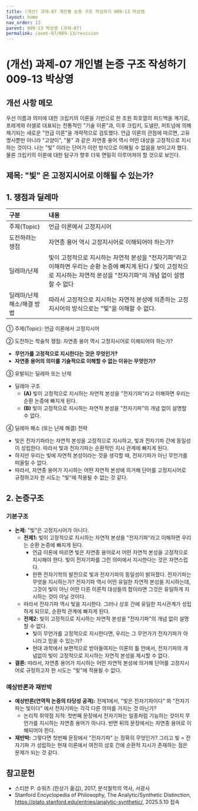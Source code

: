 ```yaml
---
title: (개선) 과제-07 개인별 논증 구조 작성하기 009-13 박상영
layout: home
nav_order: 13
parent: 009-13 박상영 (과제-07)
permalink: /asmt-07/009-13/revision
---
```


# (개선) 과제-07 개인별 논증 구조 작성하기 009-13 박상영 

## 개선 사항 메모

우선 이름과 의미에 대한 크립키의 이론을 기반으로 한 조원 최호열의 피드백을 계기로, 프레게와 러셀로 대표되는 전통적인 "기술 이론"과, 이후 크립키, 도넬란, 퍼트넘에 의해 제기되는 새로운 "언급 이론"을 개략적으로 검토했다. 언급 이론의 관점에 따르면, 고유명사뿐만 아니라 "고양이", "물" 과 같은 자연종 용어 역시 어떤 대상을 고정적으로 지시하는 것이다. 나는 "빛" 이라는 단어가 이런 방식으로 이해될 수 없음을 보이고자 했다. 물론 크립키의 이론에 대한 탐구가 향후 더욱 면밀히 이루어져야 할 것으로 보인다. 

## 제목: "빛" 은 고정지시어로 이해될 수 있는가?

## 1. 쟁점과 딜레마

| 구분 | 내용 |
|:---|:---|
| 주제(Topic) | 언급 이론에서 고정지시어 |
| 도전하려는 쟁점 | 자연종 용어 역시 고정지시어로 이해되어야 하는가? |
| 딜레마/난제 | 빛이 고정적으로 지시하는 자연적 본성을 "전자기파"라고 이해하면 우리는 순환 논증에 빠지게 된다 / 빛이 고정적으로 지시하는 자연적 본성을 "전자기파"의 개념 없이 설명할 수 없다  |
| 딜레마/난제 해소/해결 방법 | 따라서 고정적으로 지시하는 자연적 본성에 의존하는 고정지시어의 방식으로는 "빛"을 이해할 수 없다. |

① 주제(Topic): 언급 이론에서 고정지시어 

② 도전하는 학술적 쟁점: 자연종 용어 역시 고정지시어로 이해되어야 하는가?

- **무언가를 고정적으로 지시한다는 것은 무엇인가?**  
- **자연종 용어의 의미를 기술적으로 이해할 수 없는 이유는 무엇인가?**  

③ 유발되는 딜레마 또는 난제

- 딜레마 구조
  - **(A)** 빛이 고정적으로 지시하는 자연적 본성을 "전자기파"라고 이해하면 우리는 순환 논증에 빠지게 된다.
  - **(B)** 빛이 고정적으로 지시하는 자연적 본성을 "전자기파"의 개념 없이 설명할 수 없다.

④ 딜레마 해소 (또는 난제 해결) 전략

- 빛은 전자기파라는 자연적 본성을 고정적으로 지시하고, 빛과 전자기파 간에 동일성이 성립한다. 따라서 빛과 전자기파는 순환적인 지시 관계에 빠지게 된다.
- 하지만 우리는 빛에 자연적 본성이라는 것을 생각할 때, 전자기파가 아닌 무언가를 떠올릴 수 없다.
- 따라서, 자연종 용어가 지시하는 어떤 자연적 본성에 의거해 단어를 고정지시어로 규정하고자 한 시도는 "빛"에 적용될 수 없는 것 같다.

## 2. 논증구조

### 기본구조

- **논제:** "빛"은 고정지시어가 아니다.
  - **전제1:** 빛이 고정적으로 지시하는 자연적 본성을 "전자기파"라고 이해하면 우리는 순환 논증에 빠지게 된다.
    - 언급 이론에 따르면 빛은 자연종 용어로서 어떤 자연적 본성을 고정적으로 지시해야 한다. 빛이 전자기파를 그런 의미에서 지시한다는 것은 자연스럽다.
    - 한편 전자기학의 발전으로 빛과 전자기파의 동일성이 밝혀졌다. 전자기파는 무엇을 지시하는가? 전자기파 역시 어떤 유일한 자연적 본성을 지시하는데, 그것이 빛이 아닌 어떤 다른 이론적 대상들의 합이라면 그것은 유일하게 지시하는 것이 아닐 것이다.
   - 따라서 전자기파 역시 빛을 지시한다. 그러나 상호 간에 유일한 지시관계가 성립하게 되므로, 순환적 관계에 빠지게 된다.
  - **전제2:** 빛이 고정적으로 지시하는 자연적 본성을 "전자기파"의 개념 없이 설명할 수 없다.
    - 빛이 무언가를 고정적으로 지시한다면, 우리는 그 무언가가 전자기파가 아니라고 믿을 수 있는가?
    - 현대 과학에서 보편적으로 받아들여지는 이론의 틀 안에서, 전자기파의 개념없이 빛이 고정적으로 지시하는 자연적 본성을 제시할 수 없다.
- **결론:** 따라서, 자연종 용어가 지시하는 어떤 자연적 본성에 의거해 단어를 고정지시어로 규정하고자 한 시도는 "빛"에 적용될 수 없다.  

### 예상반론과 재반박

- **예상반론(연역적 논증의 타당성 공격):** 전제1에서, "빛은 전자기파이다" 와 "전자기파는 빛이다" 에서 전자기파는 각각 다른 의미를 가지는 것 아닌가?
  - 논리적 취약점 지적: 첫번째 문장에서 전자기파는 일종처럼 기능하는 것이지 무언가를 지시하는 자연종 용어가 아니다. 반면 뒤의 문장에서는 자연종 용어로 이해되어야 한다.
- **재반박:** 그렇다면 첫번째 문장에서 "전자기파" 는 정확히 무엇인가? 그리고 빛 = 전자기파 가 성립하는 현재 이론에서 여전히 상호 간에 순환적 지시가 존재하는 점은 문제가 되는 것 같다.

## 참고문헌

- 스티븐 P. 슈워츠 (한상기 옮김), 2017, 분석철학의 역사, 서광사
- Stanford Encyclopedia of Philosophy, The Analytic/Synthetic Distinction, https://plato.stanford.edu/entries/analytic-synthetic/, 2025.5.10 접속
 